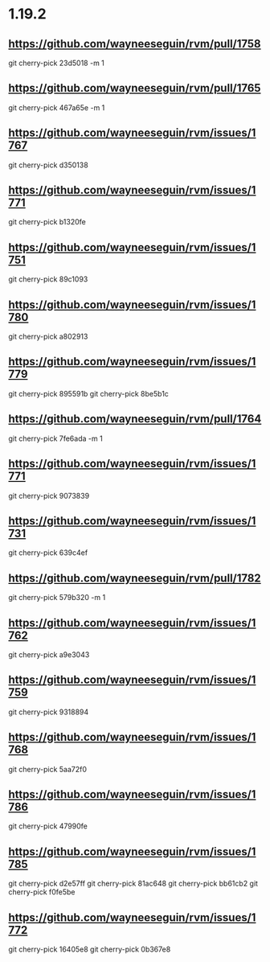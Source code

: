 # 1.19.2

## https://github.com/wayneeseguin/rvm/pull/1758
git cherry-pick 23d5018 -m 1

## https://github.com/wayneeseguin/rvm/pull/1765
git cherry-pick 467a65e -m 1

## https://github.com/wayneeseguin/rvm/issues/1767
git cherry-pick d350138

## https://github.com/wayneeseguin/rvm/issues/1771
git cherry-pick b1320fe

## https://github.com/wayneeseguin/rvm/issues/1751
git cherry-pick 89c1093

## https://github.com/wayneeseguin/rvm/issues/1780
git cherry-pick a802913

## https://github.com/wayneeseguin/rvm/issues/1779
git cherry-pick 895591b
git cherry-pick 8be5b1c

## https://github.com/wayneeseguin/rvm/pull/1764
git cherry-pick 7fe6ada -m 1

## https://github.com/wayneeseguin/rvm/issues/1771
git cherry-pick 9073839

## https://github.com/wayneeseguin/rvm/issues/1731
git cherry-pick 639c4ef

## https://github.com/wayneeseguin/rvm/pull/1782
git cherry-pick 579b320 -m 1

## https://github.com/wayneeseguin/rvm/issues/1762
git cherry-pick a9e3043

## https://github.com/wayneeseguin/rvm/issues/1759
git cherry-pick 9318894

## https://github.com/wayneeseguin/rvm/issues/1768
git cherry-pick 5aa72f0

## https://github.com/wayneeseguin/rvm/issues/1786
git cherry-pick 47990fe

## https://github.com/wayneeseguin/rvm/issues/1785
git cherry-pick d2e57ff
git cherry-pick 81ac648
git cherry-pick bb61cb2
git cherry-pick f0fe5be

## https://github.com/wayneeseguin/rvm/issues/1772
git cherry-pick 16405e8
git cherry-pick 0b367e8
